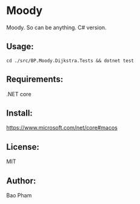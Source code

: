 Moody
=====
Moody. So can be anything. C# version.

Usage:
------
```
cd ./src/BP.Moody.Dijkstra.Tests && dotnet test
```


Requirements:
-------------
.NET core


Install:
--------
https://www.microsoft.com/net/core#macos


License:
--------
MIT


Author:
-------
Bao Pham
